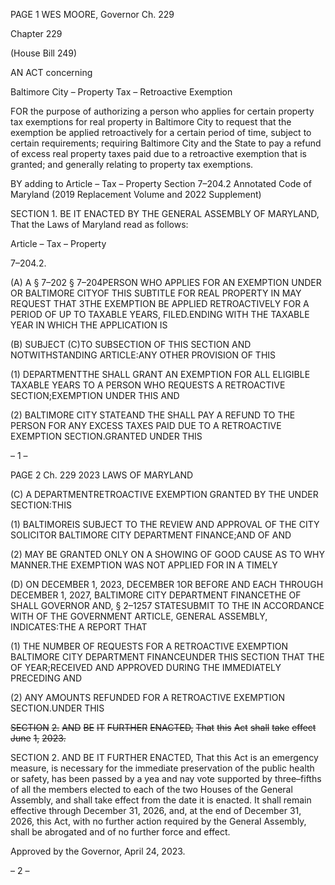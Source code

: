PAGE 1
WES MOORE, Governor Ch. 229

Chapter 229

(House Bill 249)

AN ACT concerning

Baltimore City – Property Tax – Retroactive Exemption

FOR the purpose of authorizing a person who applies for certain property tax exemptions
for real property in Baltimore City to request that the exemption be applied
retroactively for a certain period of time, subject to certain requirements; requiring
Baltimore City and the State to pay a refund of excess real property taxes paid due
to a retroactive exemption that is granted; and generally relating to property tax
exemptions.

BY adding to
Article – Tax – Property
Section 7–204.2
Annotated Code of Maryland
(2019 Replacement Volume and 2022 Supplement)

SECTION 1. BE IT ENACTED BY THE GENERAL ASSEMBLY OF MARYLAND,
That the Laws of Maryland read as follows:

Article – Tax – Property

7–204.2.

(A) A § 7–202 § 7–204PERSON WHO APPLIES FOR AN EXEMPTION UNDER OR
BALTIMORE CITYOF THIS SUBTITLE FOR REAL PROPERTY IN MAY REQUEST THAT
3THE EXEMPTION BE APPLIED RETROACTIVELY FOR A PERIOD OF UP TO TAXABLE
YEARS, FILED.ENDING WITH THE TAXABLE YEAR IN WHICH THE APPLICATION IS

(B) SUBJECT (C)TO SUBSECTION OF THIS SECTION AND NOTWITHSTANDING
ARTICLE:ANY OTHER PROVISION OF THIS

(1) DEPARTMENTTHE SHALL GRANT AN EXEMPTION FOR ALL
ELIGIBLE TAXABLE YEARS TO A PERSON WHO REQUESTS A RETROACTIVE
SECTION;EXEMPTION UNDER THIS AND

(2) BALTIMORE CITY STATEAND THE SHALL PAY A REFUND TO THE
PERSON FOR ANY EXCESS TAXES PAID DUE TO A RETROACTIVE EXEMPTION
SECTION.GRANTED UNDER THIS

– 1 –

PAGE 2
Ch. 229 2023 LAWS OF MARYLAND

(C) A DEPARTMENTRETROACTIVE EXEMPTION GRANTED BY THE UNDER
SECTION:THIS

(1) BALTIMOREIS SUBJECT TO THE REVIEW AND APPROVAL OF THE
CITY SOLICITOR BALTIMORE CITY DEPARTMENT FINANCE;AND OF AND

(2) MAY BE GRANTED ONLY ON A SHOWING OF GOOD CAUSE AS TO WHY
MANNER.THE EXEMPTION WAS NOT APPLIED FOR IN A TIMELY

(D) ON DECEMBER 1, 2023, DECEMBER 1OR BEFORE AND EACH THROUGH
DECEMBER 1, 2027, BALTIMORE CITY DEPARTMENT FINANCETHE OF SHALL
GOVERNOR AND, § 2–1257 STATESUBMIT TO THE IN ACCORDANCE WITH OF THE
GOVERNMENT ARTICLE, GENERAL ASSEMBLY, INDICATES:THE A REPORT THAT

(1) THE NUMBER OF REQUESTS FOR A RETROACTIVE EXEMPTION
BALTIMORE CITY DEPARTMENT FINANCEUNDER THIS SECTION THAT THE OF
YEAR;RECEIVED AND APPROVED DURING THE IMMEDIATELY PRECEDING AND

(2) ANY AMOUNTS REFUNDED FOR A RETROACTIVE EXEMPTION
SECTION.UNDER THIS

~~SECTION~~ ~~2.~~ ~~AND~~ ~~BE~~ ~~IT~~ ~~FURTHER~~ ~~ENACTED,~~ ~~That~~ ~~this~~ ~~Act~~ ~~shall~~ ~~take~~ ~~effect~~ ~~June~~
~~1,~~ ~~2023.~~

SECTION 2. AND BE IT FURTHER ENACTED, That this Act is an emergency
measure, is necessary for the immediate preservation of the public health or safety, has
been passed by a yea and nay vote supported by three–fifths of all the members elected to
each of the two Houses of the General Assembly, and shall take effect from the date it is
enacted. It shall remain effective through December 31, 2026, and, at the end of December
31, 2026, this Act, with no further action required by the General Assembly, shall be
abrogated and of no further force and effect.

Approved by the Governor, April 24, 2023.

– 2 –